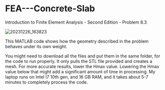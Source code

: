 # FEA---Concrete-Slab
Introduction to Finite Element Analysis - Second Edition - Problem 8.3

![20231226_163823](https://github.com/Farty007/FEA---Concrete-Slab/assets/149962775/8b2c8250-1848-4795-992b-724f772ad4c9)

This MATLAB code shows how the geometry described in the problem behaves under its own weight.

You might need to download all the files and put them in the same folder, for the code to run properly. It only pulls the STL file provided and creates a mesh.
For more accurate results, lower the Hmax value. Lowering the Hmax value below that might add a significant amount of time in processing. My laptop runs on Intel I7 10th gen, and 16 GB RAM, and it takes about 5-7 minutes to completely process the code. 
